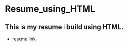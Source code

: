 # Resume_using_HTML
## This is my resume i build using HTML.
- [resume link](https://rajan2217.github.io/Resume_using_HTML/)
